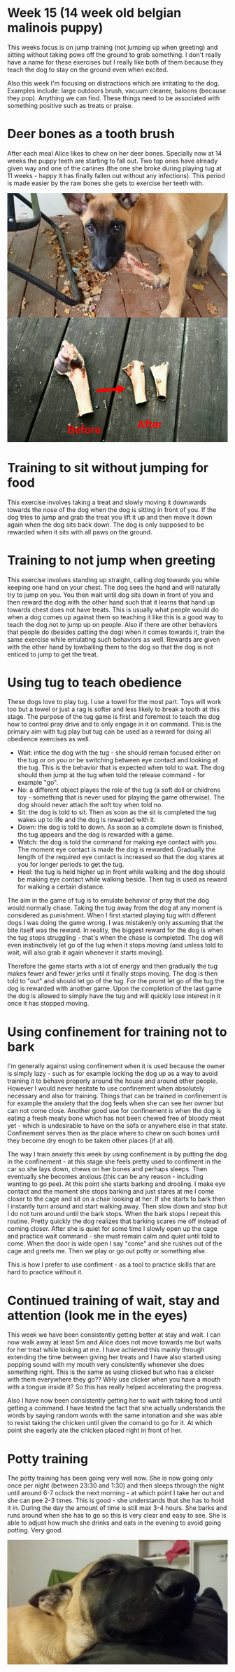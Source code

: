 # Week 15 (14 week old belgian malinois puppy)

This weeks focus is on jump training (not jumping up when greeting) and sitting without taking pows off the ground to grab something. I don't really have a name for these exercises but I really like both of them because they teach the dog to stay on the ground even when excited. 

Also this week I'm focusing on distractions which are irritating to the dog. Examples include: large outdoors brush, vacuum cleaner, baloons (because they pop). Anything we can find. These things need to be associated with something positive such as treats or praise. 

# Deer bones as a tooth brush
After each meal Alice likes to chew on her deer bones. Specially now at 14 weeks the puppy teeth are starting to fall out. Two top ones have already given way and one of the canines (the one she broke during playing tug at 11 weeks - happy it has finally fallen out without any infections). This period is made easier by the raw bones she gets to exercise her teeth with. 

![raw bones](images/Screenshot_2018-10-27-10-51-34.jpg "Raw deer bones")

# Training to sit without jumping for food
This exercise involves taking a treat and slowly moving it downwards towards the nose of the dog when the dog is sitting in front of you. If the dog tries to jump and grab the treat you lift it up and then move it down again when the dog sits back down. The dog is only supposed to be rewarded when it sits with all paws on the ground. 

# Training to not jump when greeting
This exercise involves standing up straight, calling dog towards you while keeping one hand on your chest. The dog sees the hand and will naturally try to jump on you. You then wait until dog sits down in front of you and then reward the dog with the other hand such that it learns that hand up towards chest does not have treats. This is usually what people would do when a dog comes up against them so teaching it like this is a good way to teach the dog not to jump up on people. Also if there are other behaviors that people do (besides patting the dog) when it comes towards it, train the same exercise while emulating such behaviors as well. Rewards are given with the other hand by lowballing them to the dog so that the dog is not enticed to jump to get the treat. 

# Using tug to teach obedience
These dogs love to play tug. I use a towel for the most part. Toys will work too but a towel or just a rag is softer and less likely to break a tooth at this stage. The purpose of the tug game is first and foremost to teach the dog how to control pray drive and to only engage in it on command. This is the primary aim with tug play but tug can be used as a reward for doing all obedience exercises as well. 

* Wait: intice the dog with the tug - she should remain focused either on the tug or on you or be switching between eye contact and looking at the tug. This is the behavior that is expected when told to wait. The dog should then jump at the tug when told the release command - for example "go". 
* No: a different object playes the role of the tug (a soft doll or childrens toy - something that is never used for playing the game otherwise). The dog should never attach the soft toy when told no.
* Sit: the dog is told to sit. Then as soon as the sit is completed the tug wakes up to life and the dog is rewarded with it. 
* Down: the dog is told to down. As soon as a complete down is finished, the tug appears and the dog is rewarded with a game. 
* Watch: the dog is told the command for making eye contact with you. The moment eye contact is made the dog is rewarded. Gradually the length of the required eye contact is increased so that the dog stares at you for longer periods to get the tug. 
* Heel: the tug is held higher up in front while walking and the dog should be making eye contact while walking beside. Then tug is used as reward for walking a certain distance. 

The aim in the game of tug is to emulate behavior of pray that the dog would normally chase. Taking the tug away from the dog at any moment is considered as punishment. When I first started playing tug with different dogs I was doing the game wrong. I was mistakenly only assuming that the bite itself was the reward. In reality, the biggest reward for the dog is when the tug stops struggling - that's when the chase is completed. The dog will even instinctively let go of the tug when it stops moving (and unless told to wait, will also grab it again whenever it starts moving). 

Therefore the game starts with a lot of energy and then gradually the tug makes fewer and fewer jerks until it finally stops moving. The dog is then told to "out" and should let go of the tug. For the promt let go of the tug the dog is rewarded with another game. Upon the completion of the last game the dog is allowed to simply have the tug and will quickly lose interest in it once it has stopped moving.

# Using confinement for training not to bark
I'm generally against using confinement when it is used because the owner is simply lazy - such as for example locking the dog up as a way to avoid training it to behave properly around the house and around other people. However I would never hesitate to use confinement when absolutely necessary and also for training. Things that can be trained in confinement is for example the anxiety that the dog feels when she can see her owner but can not come close. Another good use for confinement is when the dog is eating a fresh meaty bone which has not been chewed free of bloody meat yet - which is undesirable to have on the sofa or anywhere else in that state. Confinement serves then as the place where to chew on such bones until they become dry enogh to be taken other places (if at all). 

The way I train anxiety this week by using confinement is by putting the dog in the confinement - at this stage she feels pretty used to confiment in the car so she lays down, chews on her bones and perhaps sleeps. Then eventually she becomes anxious (this can be any reason - including wanting to go pee). At this point she starts barking and drooling. I make eye contact and the moment she stops barking and just stares at me I come closer to the cage and sit on a chair looking at her. If she starts to bark then I instantly turn around and start walking away. Then slow down and stop but I do not turn around until the bark stops. When the bark stops I repeat this routine. Pretty quickly the dog realizes that barking scares me off instead of coming closer. After she is quiet for some time I slowly open up the cage and practice wait command - she must remain calm and quiet until told to come. When the door is wide open I say "come" and she rushes out of the cage and greets me. Then we play or go out potty or something else.

This is how I prefer to use confiment - as a tool to practice skills that are hard to practice without it. 

# Continued training of wait, stay and attention (look me in the eyes)
This week we have been consistently getting better at stay and wait. I can now walk away at least 5m and Alice does not move towards me but waits for her treat while looking at me. I have achieved this mainly through extending the time between giving her treats and I have also started using popping sound with my mouth very consistently whenever she does something right. This is the same as using clicked but who has a clicker with them everywhere they go?? WHy use clicker when you have a mouth with a tongue inside it? So this has really helped accelerating the progress. 

Also I have now been consistently getting her to wait with taking food until getting a command. I have tested the fact that she actually understands the words by saying random words with the same intonation and she was able to resist taking the chicken until given the comand to go for it. At which point she eagerly ate the chicken placed right in front of her. 

# Potty training
The potty training has been going very well now. She is now going only once per night (between 23:30 and 1:30) and then sleeps through the night until around 6-7 oclock the next morning - at which point I take her out and she can pee 2-3 times. This is good - she understands that she has to hold it in. During the day the amount of time is still max 3-4 hours. She barks and runs around when she has to go so this is very clear and easy to see. She is able to adjust how much she drinks and eats in the evening to avoid going potting. Very good.

![sleeping](images/20181025_214620.jpg "Sleeping")

